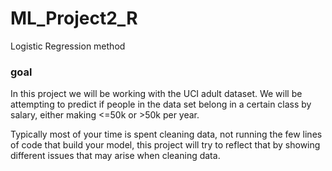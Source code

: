# ML_Project2_R
Logistic Regression method

### goal
In this project we will be working with the UCI adult dataset. We will be attempting to predict if people in the data set belong in a certain class by salary, either making <=50k or >50k per year.

Typically most of your time is spent cleaning data, not running the few lines of code that build your model, this project will try to reflect that by showing different issues that may arise when cleaning data.
